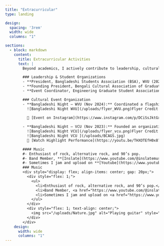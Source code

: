 ```yaml
---
title: "Extracurricular"
type: landing

design:
  spacing: '3rem'
  width: wide
  columns: "1"

sections:
  - block: markdown
    content:
      title: Extracurricular Activities
      text: |
        Beyond academics, I actively contribute to leadership, cultural initiatives, and music—fostering community, creativity, and collaboration.

        ### Leadership & Student Organizations
        - **President, Bangladeshi Students Association (BSA), WVU (2024)**   
        - **Founding President, Bengali Cultural Association of Graduate Students (BCAGS), VCU (2023)** 
        - **Event Coordinator, Engineering Graduate Student Association (EGSA), VCU (2021–2022)** 

        ### Cultural Event Organization
        - **Bangladeshi Night – WVU (Nov 2024):** Coordinated a flagship cultural event securing **SGA fund of $2300**. Featured live music, dance, and performances that strengthened international student ties.  
          ![Bangladeshi Night WVU](/uploads/flyer_WVU.png)Flyer Credit: Kamrul Hasan.
     
          📸 [Event on Instagram](https://www.instagram.com/p/DCiSsJktGxh)  

        - **Bangladeshi Night – VCU (Nov 2023):** Founded an organization to foster Bengali culture at VCU and arranged a cultural showcase with bengali music, dance, drama, and food, attended by **~200 participants**. 
          ![Bangladeshi Night VCU](/uploads/flyer_vcu.png)Flyer Credit: Khairuzzaman Arnob. 
          ![Bangladeshi Night VCU ](/uploads/BCAGS.jpg)  
          🎥 [Watch Highlight Performance](https://youtu.be/THXOTEfH0x8?t=298) 

        #### Music
        #- Enthusiast of rock, alternative rock, and 90’s pop.  
        #- Band Member, **[Inslate](https://www.youtube.com/@inslatemusic)** - blending classic influences with modern sounds.  
        #- Sometimes I jam and upload on **[Youtube](https://www.youtube.com/@maheralislam5607)**.  
        ### Music
        <div style="display: flex; align-items: center; gap: 20px;">
          <div style="flex: 1;">
            <ul>
              <li>Enthusiast of rock, alternative rock, and 90’s pop.</li>
              <li>Band Member, <a href="https://www.youtube.com/@inslatemusic"><b>Inslate</b></a> - blending classic influences with modern sounds.</li>
              <li>Sometimes I jam and upload on <a href="https://www.youtube.com/@maheralislam5607"><b>Youtube</b></a>.</li>
            </ul>
          </div>
          <div style="flex: 1; text-align: center;">
            <img src="/uploads/Nature.jpg" alt="Playing guitar" style="max-width:100%; border-radius:10px;">
          </div>
        </div>
    design:
      width: wide
      columns: "1"
---
```

